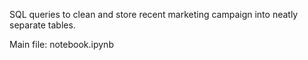 SQL queries to clean and store recent marketing campaign into neatly separate tables.

Main file: notebook.ipynb
